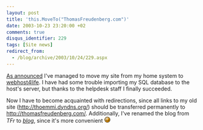 ```yaml
---
layout: post
title: 'this.MoveTo("ThomasFreudenberg.com")'
date: 2003-10-23 23:20:00 +02
comments: true
disqus_identifier: 229
tags: [Site news]
redirect_from:
  - /blog/archive/2003/10/24/229.aspx
---
```


[As announced](/archive/2003/10/13/moving-this-site/) I've managed to move my site from my home system to [webhost4life](http://www.webhost4life.com/default.asp?refid=thoemmi). I have had some trouble importing my SQL database to the host's server, but thanks to the helpdesk staff I finally succeeded.

Now I have to become acquainted with redirections, since all links to my old site (<http://thoemmi.dyndns.org/>) should be transferred permanently to <http://thomasfreudenberg.com/>. Additionally, I've renamed the blog from *TFr* to *[blog](/)*, since it's more convenient ![Wink](/files/archive/smiley_wink.gif)

